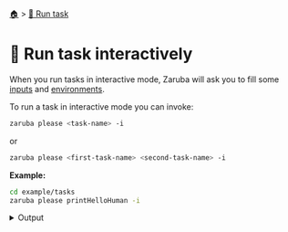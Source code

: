 <!--startTocHeader-->
[🏠](../README.md) > [🏃 Run task](README.md)
# 🏓 Run task interactively
<!--endTocHeader-->

When you run tasks in interactive mode, Zaruba will ask you to fill some [inputs](../core-concepts/task/task-inputs.md) and [environments](../core-concepts/task/task-envs/README.md).

To run a task in interactive mode you can invoke:

```bash
zaruba please <task-name> -i
```

or

```bash
zaruba please <first-task-name> <second-task-name> -i
```

__Example:__

```bash
cd example/tasks
zaruba please printHelloHuman -i
```
 
<details>
<summary>Output</summary>
 
```````
 Load additional value file
✔ 🏁 No
 Load additional env
✔ 🏁 No
 1 of 1) humanName
✔ Let me type it!
Your name: Robert Boyle
  Job Starting...
 Elapsed Time: 1.362µs
 Current Time: 16:53:55
  Run  'printHelloHuman' command on /home/gofrendi/zaruba/docs/examples/run-tasks
   printHelloHuman       16:53:55.483 hello Robert Boyle
  Successfully running  'printHelloHuman' command
  Job Running...
 Elapsed Time: 101.91258ms
 Current Time: 16:53:55

  Job Complete!!!
  Terminating
  Job Ended...
 Elapsed Time: 212.914199ms
 Current Time: 16:53:55
zaruba please printHelloHuman  -v 'humanName=Robert Boyle'
```````
</details>



<!--startTocSubTopic-->
<!--endTocSubTopic-->